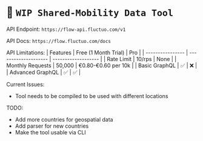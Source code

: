 # 👷 `WIP Shared-Mobility Data Tool`

API Endpoint: ``https://flow-api.fluctuo.com/v1``

API Docs: ``https://flow.fluctuo.com/docs``

API Limitations:
| Features         | Free (1 Month Trial) | Pro                 |
| ---------------- | -------------------- | ------------------- |
| Rate Limit       | 10/rps               | None                |
| Monthly Requests | 50,000               | €0.80-€0.60 per 10k |
| Basic GraphQL    | ✅                  | ❌                 |
| Advanced GraphQL | ✅                  | ✅                 |

Current Issues:
- Tool needs to be compiled to be used with different locations

TODO:
- Add more countries for geospatial data
- Add parser for new countries
- Make the tool usable via CLI


